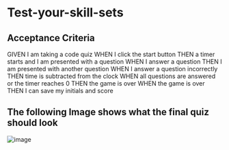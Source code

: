 # Test-your-skill-sets

## Acceptance Criteria
GIVEN I am taking a code quiz
WHEN I click the start button
THEN a timer starts and I am presented with a question
WHEN I answer a question
THEN I am presented with another question
WHEN I answer a question incorrectly
THEN time is subtracted from the clock
WHEN all questions are answered or the timer reaches 0
THEN the game is over
WHEN the game is over
THEN I can save my initials and score



## The following Image shows what the final quiz should look

![image](https://user-images.githubusercontent.com/117424603/214225241-97a916b2-ffaa-4373-a7d3-49b94484da32.png)
